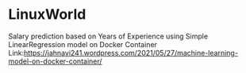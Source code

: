 # LinuxWorld
Salary prediction based on Years of Experience using Simple LinearRegression model on Docker Container
Link:https://jahnavi241.wordpress.com/2021/05/27/machine-learning-model-on-docker-container/
